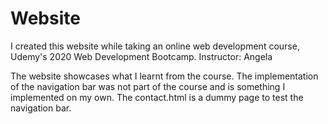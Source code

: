 # Website
I created this website while taking an online web development course, Udemy's 2020 Web Development Bootcamp. Instructor: Angela

The website showcases what I learnt from the course. The implementation of the navigation bar was not part of the course and is something I implemented on my own.
The contact.html is a dummy page to test the navigation bar.
